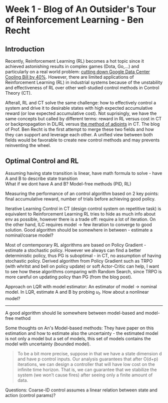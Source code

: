 # Week 1 - Blog of An Outsider's Tour of Reinforcement Learning - Ben Recht
## Introduction
Recently, Reinforcement Learning (RL) becomes a hot topic since it achieved astonishing results in complex games (Dota, Go,...) and particularly on a real world problem: [cutting down Google Data Center Cooling Bill by 40%](https://deepmind.com/blog/deepmind-ai-reduces-google-data-centre-cooling-bill-40/). However, there are limited applications of Reinforcement Learning (RL) in industrial systems because of the unstability and effectiveness of RL over other well-studied control methods in Control Theory (CT).

Afterall, RL and CT solve the same challenge: how to effectively control a system and drive it to desirable states with high expected accumulative reward (or low expected accumulative cost). Not suprisingly, we have the same concepts but called by different terms: reward in RL versus cost in CT or backpropagation in DL/RL versus [the method of adjoints](http://www.argmin.net/2016/05/18/mates-of-costate/) in CT. The blog of Prof. Ben Recht is the first attempt to merge these two fields and how they can support and leverage each other. A unified view between both fields would be favorable to create new control methods and may prevents reinventing the wheel. 

## Optimal Control and RL
Assuming having state transition is linear, have math formula to solve - have A and B to describe state transition  
What if we dont have A and B? Model-free methods (PID, RL)

Measuring the performance of an control algorithm based on 2 key points: final accumulative reward, number of trials before achieving good policy.  

Iterative Learning Control in CT (design control system on repetitive task) is equivalent to Reinforcement Learning 
RL tries to hide as much info about env as possible, however there is a trade off: require a lot of iteration. On the other hand, ILC requires model -> few iteration to converge to good solution. Good algorithm should be somewhere in between - estimate a nominal/coarse model?

Most of comtemporary RL algorithms are based on Policy Gradient - estimate a stochastic policy. However we always can find a better deterministic policy, thus PG is suboptimal - in CT, no assumption of having stochastic policy. Derived algorithm from Policy Gradient such as TRPO (with whritst and bell on policy update) or soft Actor-Critic can help, I want to see how these algorithms comparing with Random Search, since TRPO is more careful on updating policy than PG (from the blog post).  

Approach on LQR with model estimator:
An estimator of model -> nominal model.
In LQR, estimate A and B by probing $u_t$. How about a nonlinear model?

--------------------------
A good algorithm should lie somewhere between model-based and model-free method

Some thoughts on An's Model-based methods:
They have paper on this estimation and how to estimate also the uncertainty - the estimated model is not only a model but a set of models, this set of models contains the model with uncertainty (bounded model).

> To be a bit more precise, suppose in that we have a state dimension d and have p control inputs. Our analysis guarantees that after O(d+p) iterations, we can design a controller that will have low cost on the infinite time horizon. That is, we can guarantee that we stabilize the system (we won’t cause fires) after seeing only a finite amount of data.

Questions:
Coarse-ID control assumes a linear relation between state and action (control params)?








